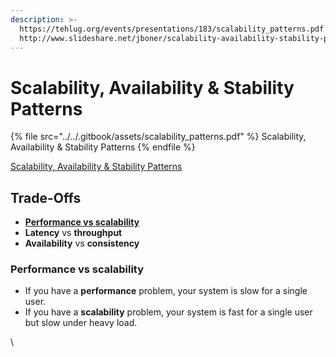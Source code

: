 ```yaml
---
description: >-
  https://tehlug.org/events/presentations/183/scalability_patterns.pdf
  http://www.slideshare.net/jboner/scalability-availability-stability-patterns/
---
```


# Scalability, Availability & Stability Patterns

{% file src="../../.gitbook/assets/scalability_patterns.pdf" %}
Scalability, Availability & Stability Patterns
{% endfile %}

[Scalability, Availability & Stability Patterns](http://www.slideshare.net/jboner/scalability-availability-stability-patterns/)

## **Trade-Offs**

* ****[**Performance** vs **scalability**](https://app.gitbook.com/s/-MMeXSTsJovTguoUzGt7/\~/changes/rGuWNtAXiPHZqYF2UyEK/docs/system-design/trade-offs)****
* **Latency** vs **throughput**
* **Availability** vs **consistency**

### Performance vs scalability

* If you have a **performance** problem, your system is slow for a single user.
* If you have a **scalability** problem, your system is fast for a single user but slow under heavy load.

\
